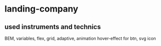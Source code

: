 # landing-company
## used instruments and technics
BEM, variables, flex, grid, adaptive, animation hover-effect for btn, svg icon
